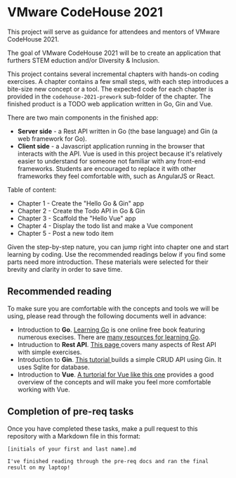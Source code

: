# VMware CodeHouse 2021 

This project will serve as guidance for attendees and mentors of VMware CodeHouse 2021.

The goal of VMware CodeHouse 2021 will be to create an application that furthers STEM eduction and/or Diversity & Inclusion.

This project contains several incremental chapters with hands-on coding exercises. A chapter contains a few small steps, with each step introduces a bite-size new concept or a tool. The expected code for each chapter is provided in the `codehouse-2021-prework` sub-folder of the chapter. The finished product is a TODO web application written in Go, Gin and Vue. 

There are two main components in the finished app:
- **Server side** -  a Rest API written in Go (the base language) and Gin (a web framework for Go).
- **Client side** -  a Javascript application running in the browser that interacts with the API. Vue is used in this project because it's relatively easier to understand for someone not familiar with any front-end frameworks. Students are encouraged to replace it with other frameworks they feel comfortable with, such as AngularJS or React. 

Table of content:
- Chapter 1 - Create the "Hello Go & Gin" app
- Chapter 2 - Create the Todo API in Go & Gin
- Chapter 3 - Scaffold the "Hello Vue" app
- Chapter 4 - Display the todo list and make a Vue component
- Chapter 5 - Post a new todo item

Given the step-by-step nature, you can jump right into chapter one and start learning by coding. Use the recommended readings below if you find some parts need more introduction. These materials were selected for their brevity and clarity in order to save time.     

## Recommended reading

To make sure you are comfortable with the concepts and tools we will be using, please read through the following documents well in advance:

- Introduction to **Go**. [Learning Go](https://www.miek.nl/go/) is one online free book featuring numerous execises. There are [many resources for learning Go](https://github.com/dariubs/GoBooks).
- Intruduction to **Rest API**. [This page ](https://www.sitepoint.com/rest-api/)covers many aspects of Rest API with simple exercises.
- Introduction to **Gin**. [This tutorial ](https://blog.logrocket.com/how-to-build-a-rest-api-with-golang-using-gin-and-gorm/)builds a simple CRUD API using Gin. It uses Sqlite for database. 
- Introduction to **Vue**. [A turtorial for Vue like this one](https://www.taniarascia.com/getting-started-with-vue/) provides a good overview of the concepts and will make you feel more comfortable working with Vue.
  
## Completion of pre-req tasks

Once you have completed these tasks, make a pull request to this repository with a Markdown file in this format:

`[initials of your first and last name].md`
```
I've finished reading through the pre-req docs and ran the final result on my laptop!
```
